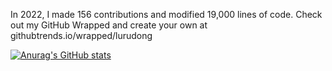 In 2022, I made 156 contributions and modified 19,000 lines of code. Check out my GitHub Wrapped and create your own at githubtrends.io/wrapped/lurudong


[![Anurag's GitHub stats](https://github-readme-stats.vercel.app/api?username=lurudong&show_icons=true&theme=jolly&include_all_commits=true)](https://github.com/anuraghazra/github-readme-stats)
